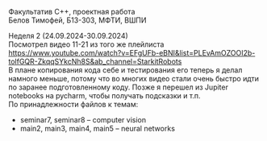 Факультатив C++, проектная работа \
Белов Тимофей, Б13-303, МФТИ, ВШПИ

Неделя 2 (24.09.2024-30.09.2024) \
Посмотрел видео 11-21 из того же плейлиста \
https://www.youtube.com/watch?v=EFgUFb-eBNI&list=PLEvAmOZOOI2b-tolfGQR-ZkqqSYkcNh8S&ab_channel=StarkitRobots \
В плане копирования кода себе и тестирования его теперь я делал намного меньше, потому что во многих видео стали очень быстро идти по заранее подготовленному коду.
Позже я перешел из Jupiter notebooks на pycharm, чтобы получать подсказки и т.п. \
По принадлежности файлов к темам:
- seminar7, seminar8 – computer vision
- main2, main3, main4, main5 – neural networks 
